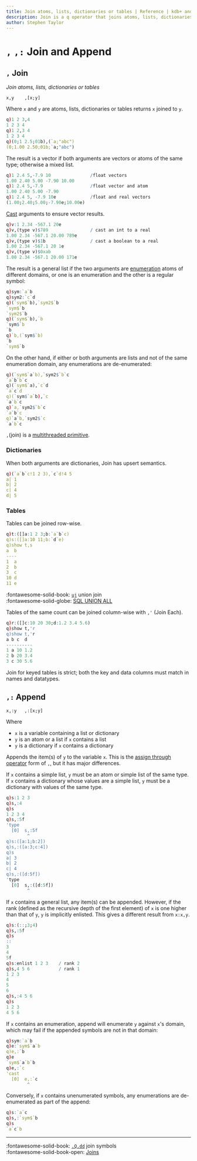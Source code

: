 ```yaml
---
title: Join atoms, lists, dictionaries or tables | Reference | kdb+ and q documentation
description: Join is a q operator that joins atoms, lists, dictionaries or tables.
author: Stephen Taylor
---
```

# `,` `,:` Join and Append
## `,` Join

_Join atoms, lists, dictionaries or tables_


```syntax
x,y    ,[x;y]
```

Where `x` and `y` are atoms, lists, dictionaries or tables returns `x` joined to `y`. 

```q
q)1 2 3,4
1 2 3 4
q)1 2,3 4
1 2 3 4
q)(0;1 2.5;01b),(`a;"abc")
(0;1.00 2.50;01b;`a;"abc")
```

The result is a vector if both arguments are vectors or atoms of the same type; otherwise a mixed list.

```q
q)1 2.4 5,-7.9 10               /float vectors
1.00 2.40 5.00 -7.90 10.00
q)1 2.4 5,-7.9                  /float vector and atom
1.00 2.40 5.00 -7.90
q)1 2.4 5, -7.9 10e             /float and real vectors
(1.00;2.40;5.00;-7.90e;10.00e)
```

[Cast](cast.md) arguments to ensure vector results.

```q
q)v:1 2.34 -567.1 20e
q)v,(type v)$789                / cast an int to a real
1.00 2.34 -567.1 20.00 789e
q)v,(type v)$1b                 / cast a boolean to a real
1.00 2.34 -567.1 20 1e
q)v,(type v)$0xab
1.00 2.34 -567.1 20.00 171e
```

The result is a general list if the two arguments are [enumeration](enumerate.md) atoms of different domains, or one is an enumeration and the other is a regular symbol:

```q
q)sym:`a`b
q)sym2:`c`d
q)(`sym$`b),`sym2$`b
`sym$`b
`sym2$`b
q)(`sym$`b),`b
`sym$`b
`b
q)`b,(`sym$`b)
`b
`sym$`b
```

On the other hand, if either or both arguments are lists and not of the same enumeration domain, any enumerations are de-enumerated:

```q
q)(`sym$`a`b),`sym2$`b`c
`a`b`b`c
q)(`sym$`a),`c`d
`a`c`d
q)(`sym$`a`b),`c
`a`b`c
q)`a,`sym2$`b`c
`a`b`c
q)`a`b,`sym2$`c
`a`b`c
```

`,`(join) is a [multithreaded primitive](../kb/mt-primitives.md).


### Dictionaries

When both arguments are dictionaries, Join has upsert semantics.

```q
q)(`a`b`c!1 2 3),`c`d!4 5
a| 1
b| 2
c| 4
d| 5
```


### Tables

Tables can be joined row-wise. 

```q
q)t:([]a:1 2 3;b:`a`b`c)
q)s:([]a:10 11;b:`d`e)
q)show t,s
a  b
----
1  a
2  b
3  c
10 d
11 e
```

:fontawesome-solid-book:
[`uj`](uj.md) union join
<br>
:fontawesome-solid-globe:
[SQL UNION ALL](https://www.w3schools.com/sql/sql_union.asp)

Tables of the same count can be joined column-wise with `,'` (Join Each).

```q
q)r:([]c:10 20 30;d:1.2 3.4 5.6)
q)show t,'r
q)show t,'r
a b c  d
----------
1 a 10 1.2
2 b 20 3.4
3 c 30 5.6
```

Join for keyed tables is strict; both the key and data columns must match in names and datatypes.

## `,:` Append

```syntax
x,:y   ,:[x;y]
```

Where

* `x` is a variable containing a list or dictionary
* `y` is an atom or a list if `x` contains a list
* `y` is a dictionary if `x` contains a dictionary

Appends the item(s) of `y` to the variable `x`. This is the [assign through operator](assign.md#assign-through-operator) form of `,`, but it has major differences.

If `x` contains a simple list, `y` must be an atom or simple list of the same type. If `x` contains a dictionary whose values are a simple list, `y` must be a dictionary with values of the same type.

```q
q)s:1 2 3
q)s,:4
q)s
1 2 3 4
q)s,:5f
'type
  [0]  s,:5f
        ^
q)s:([a:1;b:2])
q)s,:([a:3;c:4])
q)s
a| 3
b| 2
c| 4
q)s,:([d:5f])
'type
  [0]  s,:([d:5f])
        ^
```

If `x` contains a general list, any item(s) can be appended. However, if the rank (defined as the recursive depth of the first element) of `x` is one higher than that of `y`, `y` is implicitly enlisted. This gives a different result from `x:x,y`.

```q
q)s:(::;3;4)
q)s,:5f
q)s
::
3
4
5f
q)s:enlist 1 2 3    / rank 2
q)s,4 5 6           / rank 1
1 2 3
4
5
6
q)s,:4 5 6
q)s
1 2 3
4 5 6
```

If `x` contains an enumeration, append will enumerate `y` against `x`'s domain, which may fail if the appended symbols are not in that domain:

```q
q)sym:`a`b
q)e:`sym$`a`b
q)e,:`b
q)e
`sym$`a`b`b
q)e,:`c
'cast
  [0]  e,:`c
        ^

```

Conversely, if `x` contains unenumerated symbols, any enumerations are de-enumerated as part of the append:

```q
q)s:`a`c
q)s,:`sym$`b
q)s
`a`c`b
```

----

:fontawesome-solid-book: 
[`.Q.dd`](dotq.md#dd-join-symbols) join symbols
<br>
:fontawesome-solid-book-open: 
[Joins](../basics/joins.md) 


